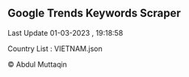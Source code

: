 

## Google Trends Keywords Scraper 
 
Last Update 01-03-2023 , 19:18:58

Country List :
VIETNAM.json



© Abdul Muttaqin 
